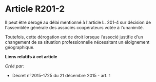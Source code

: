 # Article R201-2

Il peut être dérogé au délai mentionné à l'article L. 201-4 sur décision de l'assemblée générale des associés coopérateurs
votée à l'unanimité. 

Toutefois, cette dérogation est de droit lorsque l'associé justifie d'un changement de sa situation professionnelle
nécessitant un éloignement géographique.

**Liens relatifs à cet article**

_Créé par_:

  - Décret n°2015-1725 du 21 décembre 2015 - art. 1
